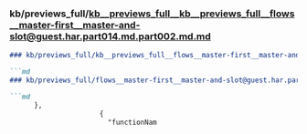 ### kb/previews_full/kb__previews_full__kb__previews_full__flows__master-first__master-and-slot@guest.har.part014.md.part002.md.md

```md
### kb/previews_full/kb__previews_full__flows__master-first__master-and-slot@guest.har.part014.md.part002.md

```md
### kb/previews_full/flows__master-first__master-and-slot@guest.har.part014.md (part 002)

```md
      },
                      {
                        "functionNam
```

```

```

```
